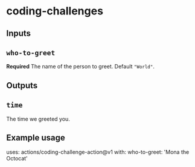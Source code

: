 # coding-challenges

## Inputs

## `who-to-greet`

**Required** The name of the person to greet. Default `"World"`.

## Outputs

## `time`

The time we greeted you.

## Example usage

uses: actions/coding-challenge-action@v1
with:
  who-to-greet: 'Mona the Octocat'